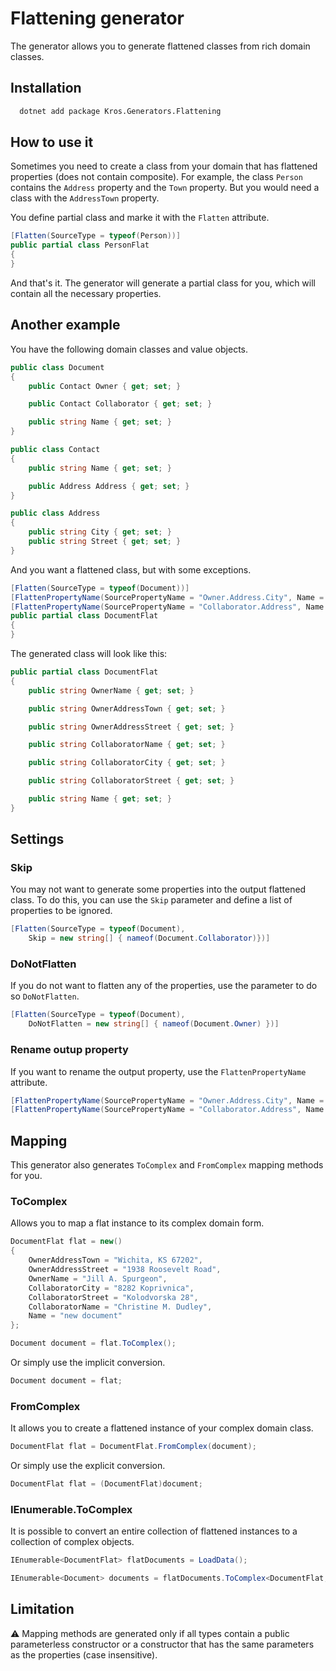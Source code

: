 
# Flattening generator

The generator allows you to generate flattened classes from rich domain classes.

## Installation

```bash
  dotnet add package Kros.Generators.Flattening
```

## How to use it

Sometimes you need to create a class from your domain that has flattened properties (does not contain composite). For example, the class `Person` contains the `Address` property and the `Town` property. But you would need a class with the `AddressTown` property.

You define partial class and marke it with the `Flatten` attribute.

```csharp
[Flatten(SourceType = typeof(Person))]
public partial class PersonFlat
{
}
```

And that's it. The generator will generate a partial class for you, which will contain all the necessary properties.

## Another example

You have the following domain classes and value objects.

```csharp
public class Document
{
    public Contact Owner { get; set; }

    public Contact Collaborator { get; set; }

    public string Name { get; set; }
}

public class Contact
{
    public string Name { get; set; }

    public Address Address { get; set; }
}

public class Address
{
    public string City { get; set; }
    public string Street { get; set; }
}
```

And you want a flattened class, but with some exceptions.

```csharp
[Flatten(SourceType = typeof(Document))]
[FlattenPropertyName(SourcePropertyName = "Owner.Address.City", Name = "Town")]
[FlattenPropertyName(SourcePropertyName = "Collaborator.Address", Name = "")]
public partial class DocumentFlat
{
}
```

The generated class will look like this:

```csharp
public partial class DocumentFlat
{
    public string OwnerName { get; set; }

    public string OwnerAddressTown { get; set; }

    public string OwnerAddressStreet { get; set; }

    public string CollaboratorName { get; set; }

    public string CollaboratorCity { get; set; }

    public string CollaboratorStreet { get; set; }

    public string Name { get; set; }
}
```

## Settings

### Skip

You may not want to generate some properties into the output flattened class. To do this, you can use the `Skip` parameter and define a list of properties to be ignored.

```csharp
[Flatten(SourceType = typeof(Document),
    Skip = new string[] { nameof(Document.Collaborator)})]
```

### DoNotFlatten

If you do not want to flatten any of the properties, use the parameter to do so `DoNotFlatten`.

```csharp
[Flatten(SourceType = typeof(Document),
    DoNotFlatten = new string[] { nameof(Document.Owner) })]
```

### Rename outup property

If you want to rename the output property, use the `FlattenPropertyName` attribute.

```csharp
[FlattenPropertyName(SourcePropertyName = "Owner.Address.City", Name = "Town")]
[FlattenPropertyName(SourcePropertyName = "Collaborator.Address", Name = "")]
```

## Mapping

This generator also generates `ToComplex` and `FromComplex` mapping methods for you.

### ToComplex

Allows you to map a flat instance to its complex domain form.

```csharp
DocumentFlat flat = new()
{
    OwnerAddressTown = "Wichita, KS 67202",
    OwnerAddressStreet = "1938 Roosevelt Road",
    OwnerName = "Jill A. Spurgeon",
    CollaboratorCity = "8282 Koprivnica",
    CollaboratorStreet = "Kolodvorska 28",
    CollaboratorName = "Christine M. Dudley",
    Name = "new document"
};

Document document = flat.ToComplex();
```

Or simply use the implicit conversion.

```csharp
Document document = flat;
```

### FromComplex

It allows you to create a flattened instance of your complex domain class.

```csharp
DocumentFlat flat = DocumentFlat.FromComplex(document);
```

Or simply use the explicit conversion.

```csharp
DocumentFlat flat = (DocumentFlat)document;
```

### IEnumerable.ToComplex

It is possible to convert an entire collection of flattened instances to a collection of complex objects.

```csharp
IEnumerable<DocumentFlat> flatDocuments = LoadData();

IEnumerable<Document> documents = flatDocuments.ToComplex<DocumentFlat, Document>();
```

## Limitation

⚠ Mapping methods are generated only if all types contain a public parameterless constructor or a constructor that has the same parameters as the properties (case insensitive).
